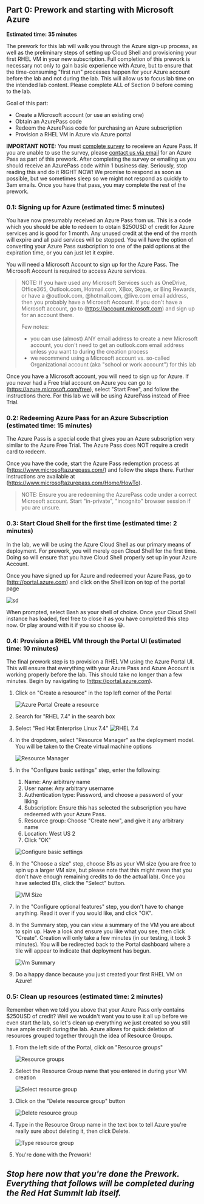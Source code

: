 ## Part 0: Prework and starting with Microsoft Azure
**Estimated time: 35 minutes**

The prework for this lab will walk you through the Azure sign-up process, as
well as the preliminary steps of setting up Cloud Shell and provisioning your
first RHEL VM in your new subscription. Full completion of this prework is
necessary not only to gain basic experience with Azure, but to ensure that
the time-consuming "first run" processes happen for your Azure account before
the lab and not during the lab. This will allow us to focus lab time on the
intended lab content. Please complete ALL of Section 0 before coming to the lab.

Goal of this part:
* Create a Microsoft account (or use an existing one)
* Obtain an AzurePass code
* Redeem the AzurePass code for purchasing an Azure subscription
* Provision a RHEL VM in Azure via Azure portal


**IMPORTANT NOTE:** You must [complete survey](https://forms.office.com/Pages/ResponsePage.aspx?id=v4j5cvGGr0GRqy180BHbR6jGSD76aHBMh0VbmEsVGadUODQ0VTFOVkxEQ1kwREE2ODlEV1JENzdLRC4u) to receieve an Azure Pass. If you are unable to use the survey, please <a href="mailto:openshiftrunsonazure@microsoft.com?Subject=AzurePass request">contact us via email</a> for an Azure Pass as part of this prework. After completing the survey or emailing us you should receive an AzurePass code within 1 business day. Seriously, stop reading this and
do it RIGHT NOW! We promise to respond as soon as possible, but we sometimes
sleep so we might not respond as quickly to 3am emails. Once you have that pass,
you may complete the rest of the prework.

### 0.1: Signing up for Azure (estimated time: 5 minutes)
You have now presumably received an Azure Pass from us. This is a code which you should be able to redeem to obtain $250USD of credit for Azure services and is good for 1 month. Any unused credit
at the end of the month will expire and all paid services will be stopped. You
will have the option of converting your Azure Pass susbcription to one of the paid options at
the expiration time, or you can just let it expire.

You will need a Microsoft Account to sign up for the Azure Pass. The Microsoft
Account is required to access Azure services.

> NOTE:
> If you have used any Microsoft Services such as OneDrive, Office365, Outlook.com,
> Hotmail.com, XBox, Skype, or Bing Rewards, or have a @outlook.com, @hotmail.com,
> @live.com email address, then you probably have a Microsoft Account. If you
> don't have a Microsoft account, go to (https://account.microsoft.com) and sign
> up for an account there.
>
> Few notes:
> * you can use (almost) ANY email address to create a new Microsoft account, you don't need to get an outlook.com email address unless you want to during the creation process
> * we recommend using a Microsoft account vs. so-called Organizational account (aka "school or work account") for this lab

Once you have a Microsoft account, you will need to sign up for Azure. If you never had a Free trial account on Azure you can go to (https://azure.microsoft.com/free), select "Start Free", and follow the instructions there. For this lab we will be using AzurePass instead of Free Trial.

### 0.2: Redeeming Azure Pass for an Azure Subscription (estimated time: 15 minutes)
The Azure Pass is a special code that gives you an Azure subscription very
similar to the Azure Free Trial. The Azure Pass does NOT require a credit card
to redeem.

Once you have the code, start the Azure Pass redemption process at
(https://www.microsoftazurepass.com/)
and follow the steps there. Further instructions are available at
(https://www.microsoftazurepass.com/Home/HowTo).

>NOTE: 
> Ensure you are redeeming the AzurePass code under a correct Microsoft account. Start "in-private", "incognito" browser session if you are unsure.

### 0.3: Start Cloud Shell for the first time (estimated time: 2 minutes)
In the lab, we will be using the Azure Cloud Shell as our primary means of
deployment. For prework, you will merely open Cloud Shell for the first time.
Doing so will ensure that you have Cloud Shell properly set up in your Azure
Account.

Once you have signed up for Azure and redeemed your Azure Pass, go to (http://portal.azure.com) and click on the Shell icon on top of the portal page

![sd](screenshots/0.3.1.png)

When prompted, select
Bash as your shell of choice. Once your Cloud Shell instance has loaded, feel
free to close it as you have completed this step now. Or play around with it if
you so choose :smiley:.

### 0.4: Provision a RHEL VM through the Portal UI (estimated time: 10 minutes)
The final prework step is to provision a RHEL VM using the Azure Portal UI. This
will ensure that everything with your Azure Pass and Azure Account is working
properly before the lab. This should take no longer than a few minutes. Begin by
navigating to (https://portal.azure.com).

1. Click on "Create a resource" in the top left corner of the Portal

    ![Azure Portal Create a resource](screenshots/0.4.1.png)

1. Search for "RHEL 7.4" in the search box
1. Select "Red Hat Enterprise Linux 7.4"
![RHEL 7.4](screenshots/0.4.3.png)
1. In the dropdown, select "Resource Manager" as the deployment model. You will
be taken to the Create virtual machine options

    ![Resource Manager](screenshots/0.4.4.png)

1. In the "Configure basic settings" step, enter the following:
    1. Name: Any arbitrary name
    1. User name: Any arbitrary username
    1. Authentication type: Password, and choose a password of your liking
    1. Subscription: Ensure this has selected the subscription you have redeemed
    with your Azure Pass.
    1. Resource group: Choose "Create new", and give it any arbitrary name
    1. Location: West US 2
    1. Click "OK"

    ![Configure basic settings](screenshots/0.4.5.png)

1. In the "Choose a size" step, choose B1s as your VM size (you are free to
spin up a larger VM size, but please note that this might mean that you don't
have enough remaining credits to do the actual lab). Once you have selected B1s,
click the "Select" button.

    ![VM Size](screenshots/0.4.6.png)

1. In the "Configure optional features" step, you don't have to change anything.
Read it over if you would like, and click "OK".
1. In the Summary step, you can view a summary of the VM you are about to spin up.
Have a look and ensure you like what you see, then click "Create". Creation will
only take a few minutes (in our testing, it took 3 minutes). You will be
redirected back to the Portal dashboard where a tile will appear to indicate
that deployment has begun.

    ![Vm Summary](screenshots/0.4.8.png)

1. Do a happy dance because you just created your first RHEL VM on Azure!

### 0.5: Clean up resources (estimated time: 2 minutes)
Remember when we told you above that your Azure Pass only contains $250USD of
credit? Well we wouldn't want you to use it all up before we even start the lab,
so let's clean up everything we just created so you still have ample credit
during the lab. Azure allows for quick deletion of resources grouped together
through the idea of Resource Groups.

1. From the left side of the Portal, click on "Resource groups"

    ![Resource groups](screenshots/0.5.1.png)

1. Select the Resource Group name that you entered in during your VM creation

    ![Select resource group](screenshots/0.5.2.png)

1. Click on the "Delete resource group" button

    ![Delete resource group](screenshots/0.5.3.png)

1. Type in the Resource Group name in the text box to tell Azure you're really
sure about deleting it, then click Delete.

    ![Type resource group](screenshots/0.5.4.png)

1. You're done with the Prework!

__*Stop here now that you're done the Prework. Everything that follows will
be completed during the Red Hat Summit lab itself.*__
---